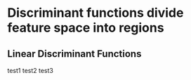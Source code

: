 # Discriminant functions divide feature space into regions

## Linear Discriminant Functions

test1
test2
test3
